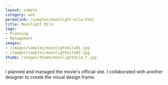 ```yaml
---
layout: sample
category: web
permalink: /samples/moonlight-mile.html
title: Moonlight Mile
tags:
- Planning
- Management
images:
- /images/samples/moonlightmile01.jpg
- /images/samples/moonlightmile02.jpg
thumb: /images/thumb/moonlightmile_t.jpg
---
```

I planned and managed the movie's official site. I collaborated with another designer to create the visual design frame.
